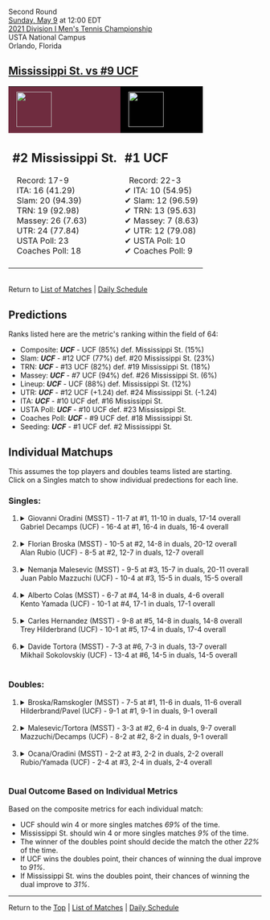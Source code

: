 Second Round[](#top)<a name="top"></a>  
[Sunday, May 9](../../schedule/05-09.md) at 12:00 EDT  
[2021 Division I Men's Tennis Championship](../index.md)  
USTA National Campus  
Orlando, Florida  
## [Mississippi St. vs #9 UCF](https://www.ncaa.com/game/5833404)  

<table><tr style="background-color: #d9d9d9 !important"><td style="background-color: #6F2C3F !important"><img src="https://www.ncaa.com/sites/default/files/images/logos/schools/m/mississippi-st.70.png" width="70" height="70" style="padding: 8px;" /></td><td style="background-color: #010101 !important"><img src="https://www.ncaa.com/sites/default/files/images/logos/schools/u/ucf.70.png" width="70" height="70" style="padding: 8px;" /></td></tr><tr>
<td>  

<h2>#2 Mississippi St.</h2>  
&nbsp; Record: 17-9<br>  
&nbsp; ITA: 16 (41.29)<br>  
&nbsp; Slam: 20 (94.39)<br>  
&nbsp; TRN: 19 (92.98)<br>  
&nbsp; Massey: 26 (7.63)<br>  
&nbsp; UTR: 24 (77.84)<br>  
&nbsp; USTA Poll: 23<br>  
&nbsp; Coaches Poll: 18<br>  
<br>  

</td>
<td>  

<h2>#1 UCF</h2>  
&nbsp; Record: 22-3<br>  
&#10004; ITA: 10 (54.95)<br>  
&#10004; Slam: 12 (96.59)<br>  
&#10004; TRN: 13 (95.63)<br>  
&#10004; Massey: 7 (8.63)<br>  
&#10004; UTR: 12 (79.08)<br>  
&#10004; USTA Poll: 10<br>  
&#10004; Coaches Poll: 9<br>  
<br>  

</td>
</tr></table>  


<br>Return to [List of Matches](../index.md) &#124; [Daily Schedule](../../schedule/05-09.md)

## Predictions  

Ranks listed here are the metric's ranking within the field of 64:  
- Composite: ***UCF*** - UCF (85%) def. Mississippi St. (15%)  
- Slam: ***UCF*** - #12 UCF (77%) def. #20 Mississippi St. (23%)  
- TRN: ***UCF*** - #13 UCF (82%) def. #19 Mississippi St. (18%)  
- Massey: ***UCF*** - #7 UCF (94%) def. #26 Mississippi St. (6%)  
- Lineup: ***UCF*** - UCF (88%) def. Mississippi St. (12%)  
- UTR: ***UCF*** - #12 UCF (+1.24) def. #24 Mississippi St. (-1.24)  
- ITA: ***UCF*** - #10 UCF def. #16 Mississippi St.  
- USTA Poll: ***UCF*** - #10 UCF def. #23 Mississippi St.  
- Coaches Poll: ***UCF*** - #9 UCF def. #18 Mississippi St.  
- Seeding: ***UCF*** - #1 UCF def. #2 Mississippi St.  

## Individual Matchups  
This assumes the top players and doubles teams listed are starting.  
Click on a Singles match to show individual predections for each line.  

### Singles:  

<ol>
<li><details>
<summary markdown="span">Giovanni Oradini (MSST) - 11-7 at #1, 11-10 in duals, 17-14 overall<br>Gabriel Decamps (UCF) - 16-4 at #1, 16-4 in duals, 16-4 overall</summary>
<h4>Predictions</h4><ul>
<li>Composite: <b><i>UCF</i></b> - Decamps (82%) def. Oradini (18%)</li>  
<li>Slam: <b><i>UCF</i></b> - Decamps (74%) def. Oradini (26%)</li>  
<li>TRN: <b><i>UCF</i></b> - Decamps (84%) def. Oradini (16%)</li>  
<li>Massey: <b><i>UCF</i></b> - Decamps (85%) def. Oradini (15%)</li>  
<li>UTR: <b><i>UCF</i></b> - Decamps (86%) def. Oradini (14%)</li>  
<li>ITA: <b><i>UCF</i></b> - Decamps (42.84) def. Oradini (31.20)</li>  
</ul>
</details>&nbsp;</li>
<li><details>
<summary markdown="span">Florian Broska (MSST) - 10-5 at #2, 14-8 in duals, 20-12 overall<br>Alan Rubio (UCF) - 8-5 at #2, 12-7 in duals, 12-7 overall</summary>
<h4>Predictions</h4><ul>
<li>Composite: <b><i>MSST</i></b> - Broska (63%) def. Rubio (37%)</li>  
<li>Slam: <b><i>MSST</i></b> - Broska (63%) def. Rubio (37%)</li>  
<li>TRN: <b><i>MSST</i></b> - Broska (56%) def. Rubio (44%)</li>  
<li>Massey: <b><i>UCF</i></b> - Rubio (51%) def. Broska (49%)</li>  
<li>UTR: <b><i>MSST</i></b> - Broska (84%) def. Rubio (16%)</li>  
<li>ITA: <b><i>MSST</i></b> - Broska (16.73) def. Rubio (3.77)</li>  
</ul>
</details>&nbsp;</li>
<li><details>
<summary markdown="span">Nemanja Malesevic (MSST) - 9-5 at #3, 15-7 in duals, 20-11 overall<br>Juan Pablo Mazzuchi (UCF) - 10-4 at #3, 15-5 in duals, 15-5 overall</summary>
<h4>Predictions</h4><ul>
<li>Composite: <b><i>UCF</i></b> - Mazzuchi (70%) def. Malesevic (30%)</li>  
<li>Slam: <b><i>UCF</i></b> - Mazzuchi (60%) def. Malesevic (40%)</li>  
<li>TRN: <b><i>UCF</i></b> - Mazzuchi (58%) def. Malesevic (42%)</li>  
<li>Massey: <b><i>UCF</i></b> - Mazzuchi (81%) def. Malesevic (19%)</li>  
<li>UTR: <b><i>UCF</i></b> - Mazzuchi (82%) def. Malesevic (18%)</li>  
<li>ITA: <b><i>MSST</i></b> - Malesevic (15.40) def. Mazzuchi (7.08)</li>  
</ul>
</details>&nbsp;</li>
<li><details>
<summary markdown="span">Alberto Colas (MSST) - 6-7 at #4, 14-8 in duals, 4-6 overall<br>Kento Yamada (UCF) - 10-1 at #4, 17-1 in duals, 17-1 overall</summary>
<h4>Predictions</h4><ul>
<li>Composite: <b><i>UCF</i></b> - Yamada (66%) def. Colas (34%)</li>  
<li>Slam: <b><i>UCF</i></b> - Yamada (60%) def. Colas (40%)</li>  
<li>TRN: <b><i>UCF</i></b> - Yamada (73%) def. Colas (27%)</li>  
<li>Massey: <b><i>UCF</i></b> - Yamada (74%) def. Colas (26%)</li>  
<li>UTR: <b><i>UCF</i></b> - Yamada (58%) def. Colas (42%)</li>  
<li>ITA: <b><i>MSST</i></b> - Colas (5.15) def. Yamada (4.27)</li>  
</ul>
</details>&nbsp;</li>
<li><details>
<summary markdown="span">Carles Hernandez (MSST) - 9-8 at #5, 14-8 in duals, 14-8 overall<br>Trey Hilderbrand (UCF) - 10-1 at #5, 17-4 in duals, 17-4 overall</summary>
<h4>Predictions</h4><ul>
<li>Composite: <b><i>UCF</i></b> - Hilderbrand (79%) def. Hernandez (21%)</li>  
<li>Slam: <b><i>UCF</i></b> - Hilderbrand (75%) def. Hernandez (25%)</li>  
<li>TRN: <b><i>UCF</i></b> - Hilderbrand (79%) def. Hernandez (21%)</li>  
<li>Massey: <b><i>UCF</i></b> - Hilderbrand (84%) def. Hernandez (16%)</li>  
<li>UTR: <b><i>UCF</i></b> - Hilderbrand (79%) def. Hernandez (21%)</li>  
<li>ITA: <b><i>UCF</i></b> - Hilderbrand (2.90) def. Hernandez (1.85)</li>  
</ul>
</details>&nbsp;</li>
<li><details>
<summary markdown="span">Davide Tortora (MSST) - 7-3 at #6, 7-3 in duals, 13-7 overall<br>Mikhail Sokolovskiy (UCF) - 13-4 at #6, 14-5 in duals, 14-5 overall</summary>
<h4>Predictions</h4><ul>
<li>Composite: <b><i>UCF</i></b> - Sokolovskiy (62%) def. Tortora (38%)</li>  
<li>Slam: <b><i>MSST</i></b> - Tortora (51%) def. Sokolovskiy (49%)</li>  
<li>TRN: <b><i>MSST</i></b> - Tortora (63%) def. Sokolovskiy (37%)</li>  
<li>Massey: <b><i>UCF</i></b> - Sokolovskiy (78%) def. Tortora (22%)</li>  
<li>UTR: <b><i>UCF</i></b> - Sokolovskiy (86%) def. Tortora (14%)</li>  
<li>ITA: <b><i>MSST</i></b> - Tortora (9.41) def. Sokolovskiy (2.26)</li>  
</ul>
</details>&nbsp;</li>
</ol>

### Doubles:  

<ol>
<li><details>
<summary markdown="span">Broska/Ramskogler (MSST) - 7-5 at #1, 11-6 in duals, 11-6 overall<br>Hilderbrand/Pavel (UCF) - 9-1 at #1, 9-1 in duals, 9-1 overall</summary>
<br>Sorry, we don't have any metrics for this match
</details>&nbsp;</li>
<li><details>
<summary markdown="span">Malesevic/Tortora (MSST) - 3-3 at #2, 6-4 in duals, 9-7 overall<br>Mazzuchi/Decamps (UCF) - 8-2 at #2, 8-2 in duals, 9-1 overall</summary>
<br>Sorry, we don't have any metrics for this match
</details>&nbsp;</li>
<li><details>
<summary markdown="span">Ocana/Oradini (MSST) - 2-2 at #3, 2-2 in duals, 2-2 overall<br>Rubio/Yamada (UCF) - 2-4 at #3, 2-4 in duals, 2-4 overall</summary>
<br>Sorry, we don't have any metrics for this match
</details>&nbsp;</li>
</ol>

### Dual Outcome Based on Individual Metrics  
  
Based on the composite metrics for each individual match:  
- UCF should win 4 or more singles matches *69%* of the time.  
- Mississippi St. should win 4 or more singles matches *9%* of the time.  
- The winner of the doubles point should decide the match the other *22%* of the time.  
- If UCF wins the doubles point, their chances of winning the dual improve to *91%*.  
- If Mississippi St. wins the doubles point, their chances of winning the dual improve to *31%*.  
  
------

Return to the [Top](#top) &#124; [List of Matches](../index.md) &#124; [Daily Schedule](../../schedule/05-09.md)  
